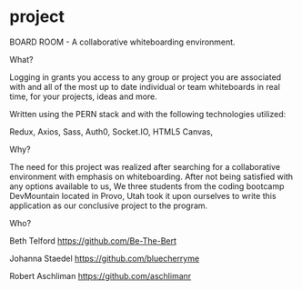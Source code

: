 # project

BOARD ROOM - A collaborative whiteboarding environment.

What?

Logging in grants you access to any group or project you are associated with and all of the 
most up to date individual or team whiteboards in real time, for your projects, ideas and more.

Written using the PERN stack and with the following technologies utilized:

Redux,
Axios,
Sass,
Auth0,
Socket.IO,
HTML5 Canvas,

Why?

The need for this project was realized after searching for a collaborative environment with
emphasis on whiteboarding. After not being satisfied with any options available to us, 
We three students from the coding bootcamp DevMountain located in Provo, Utah took it upon ourselves to write this application as our conclusive project to the program.

Who? 

Beth Telford
https://github.com/Be-The-Bert

Johanna Staedel
https://github.com/bluecherryme

Robert Aschliman
https://github.com/aschlimanr


